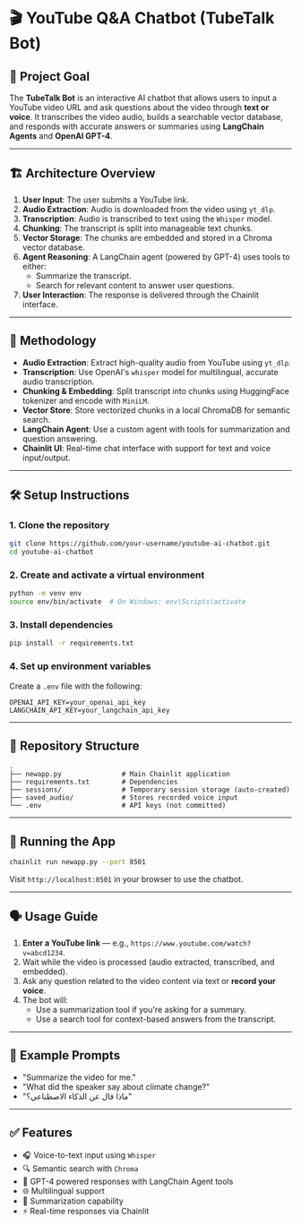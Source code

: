 
# 🎬 YouTube Q&A Chatbot (TubeTalk Bot)

## 📌 Project Goal

The **TubeTalk Bot** is an interactive AI chatbot that allows users to input a YouTube video URL and ask questions about the video through **text or voice**. It transcribes the video audio, builds a searchable vector database, and responds with accurate answers or summaries using **LangChain Agents** and **OpenAI GPT-4**.

---

## 🏗️ Architecture Overview

1. **User Input**: The user submits a YouTube link.
2. **Audio Extraction**: Audio is downloaded from the video using `yt_dlp`.
3. **Transcription**: Audio is transcribed to text using the `Whisper` model.
4. **Chunking**: The transcript is split into manageable text chunks.
5. **Vector Storage**: The chunks are embedded and stored in a Chroma vector database.
6. **Agent Reasoning**: A LangChain agent (powered by GPT-4) uses tools to either:
   - Summarize the transcript.
   - Search for relevant content to answer user questions.
7. **User Interaction**: The response is delivered through the Chainlit interface.

---

## 🧪 Methodology

- **Audio Extraction**: Extract high-quality audio from YouTube using `yt_dlp`.
- **Transcription**: Use OpenAI's `whisper` model for multilingual, accurate audio transcription.
- **Chunking & Embedding**: Split transcript into chunks using HuggingFace tokenizer and encode with `MiniLM`.
- **Vector Store**: Store vectorized chunks in a local ChromaDB for semantic search.
- **LangChain Agent**: Use a custom agent with tools for summarization and question answering.
- **Chainlit UI**: Real-time chat interface with support for text and voice input/output.

---

## 🛠️ Setup Instructions

### 1. Clone the repository

```bash
git clone https://github.com/your-username/youtube-ai-chatbot.git
cd youtube-ai-chatbot
```

### 2. Create and activate a virtual environment

```bash
python -m venv env
source env/bin/activate  # On Windows: env\Scripts\activate
```

### 3. Install dependencies

```bash
pip install -r requirements.txt
```

### 4. Set up environment variables

Create a `.env` file with the following:

```
OPENAI_API_KEY=your_openai_api_key
LANGCHAIN_API_KEY=your_langchain_api_key
```

---

## 📁 Repository Structure

```
.
├── newapp.py               # Main Chainlit application
├── requirements.txt        # Dependencies
├── sessions/               # Temporary session storage (auto-created)
├── saved_audio/            # Stores recorded voice input
└── .env                    # API keys (not committed)
```

---

## 🚀 Running the App

```bash
chainlit run newapp.py --port 8501
```

Visit `http://localhost:8501` in your browser to use the chatbot.

---

## 🗣️ Usage Guide

1. **Enter a YouTube link** — e.g., `https://www.youtube.com/watch?v=abcd1234`.
2. Wait while the video is processed (audio extracted, transcribed, and embedded).
3. Ask any question related to the video content via text or **record your voice**.
4. The bot will:
   - Use a summarization tool if you're asking for a summary.
   - Use a search tool for context-based answers from the transcript.

---

## 📎 Example Prompts

- "Summarize the video for me."
- "What did the speaker say about climate change?"
- "ماذا قال عن الذكاء الاصطناعي؟"

---

## ✅ Features

- 🎧 Voice-to-text input using `Whisper`
- 🔍 Semantic search with `Chroma`
- 🤖 GPT-4 powered responses with LangChain Agent tools
- 🌐 Multilingual support
- 🧠 Summarization capability
- ⚡ Real-time responses via Chainlit
